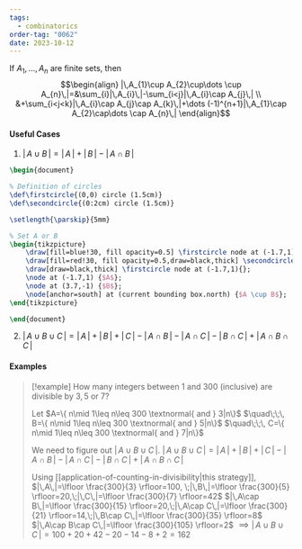```yaml
---
tags:
  - combinatorics
order-tag: "0062"
date: 2023-10-12
---
```

If $A_{1},\,\dots,\,A_{n}$ are finite sets, then
$$\begin{align}
|\,A_{1}\cup A_{2}\cup\dots \cup A_{n}\,|=&\sum_{i}|\,A_{i}\,|-\sum_{i<j}|\,A_{i}\cap A_{j}\,| \\
&+\sum_{i<j<k}|\,A_{i}\cap A_{j}\cap A_{k}\,|+\dots (-1)^{n+1}|\,A_{1}\cap A_{2}\cap\dots \cap A_{n}\,|
\end{align}$$
#### Useful Cases
1. $|\,A\cup B\,|=|\,A\,|+|\,B\,|-|\,A\cap B\,|$
```tikz
\begin{document}

% Definition of circles
\def\firstcircle{(0,0) circle (1.5cm)}
\def\secondcircle{(0:2cm) circle (1.5cm)}

\setlength{\parskip}{5mm}

% Set A or B
\begin{tikzpicture}
    \draw[fill=blue!30, fill opacity=0.5] \firstcircle node at (-1.7,1){};
    \draw[fill=red!30, fill opacity=0.5,draw=black,thick] \secondcircle node at (3.7,-1){};
    \draw[draw=black,thick] \firstcircle node at (-1.7,1){};
    \node at (-1.7,1) {$A$};
    \node at (3.7,-1) {$B$};
    \node[anchor=south] at (current bounding box.north) {$A \cup B$};
\end{tikzpicture}

\end{document}

```
2. $|\,A\cup B\cup C\,|=|\,A\,|+|\,B\,|+|\,C\,|-|\,A\cap B\,|-|\,A\cap C\,|-|\,B\cap C\,|+|\,A\cap B\cap C\,|$
#### Examples
>[!example]
>How many integers between $1$ and $300$ (inclusive) are divisible by $3,\,5$ or $7$?
>
>Let $A=\{ n\mid 1\leq n\leq 300 \textnormal{ and } 3|n\}$
>$\quad\;\;\, B=\{ n\mid 1\leq n\leq 300 \textnormal{ and } 5|n\}$
>$\quad\;\;\, C=\{ n\mid 1\leq n\leq 300 \textnormal{ and } 7|n\}$
>
>We need to figure out $|\,A\cup B\cup C\,|$.
>$|\,A\cup B\cup C\,|=|\,A\,|+|\,B\,|+|\,C\,|-|\,A\cap B\,|-|\,A\cap C\,|-|\,B\cap C\,|+|\,A\cap B\cap C\,|$
>
>Using [[application-of-counting-in-divisibility|this strategy]], 
>$|\,A\,|=\lfloor \frac{300}{3} \rfloor=100, \;|\,B\,|=\lfloor \frac{300}{5} \rfloor=20,\;|\,C\,|=\lfloor \frac{300}{7} \rfloor=42$
>$|\,A\cap B\,|=\lfloor \frac{300}{15} \rfloor=20,\;|\,A\cap C\,|=\lfloor \frac{300}{21} \rfloor=14,\;|\,B\cap C\,|=\lfloor \frac{300}{35} \rfloor=8$
>$|\,A\cap B\cap C\,|=\lfloor \frac{300}{105} \rfloor=2$
>$\implies |\,A\cup B\cup C\,|=100+20+42-20-14-8+2=162$



